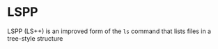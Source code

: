 # LSPP
LSPP (LS++) is an improved form of the `ls` command that lists files in a tree-style structure